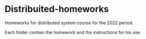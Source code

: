 # Distribuited-homeworks
Homeworks for distributed system course for the 2022 period.

Each folder contain the homework and the instructions for his use.
